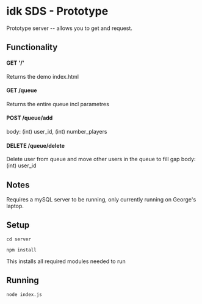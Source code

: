 # idk SDS - Prototype
Prototype server -- allows you to get and request.

## Functionality

#### GET '/'
Returns the demo index.html

#### GET /queue
Returns the entire queue incl parametres

#### POST /queue/add
body: (int) user_id, (int) number_players

#### DELETE /queue/delete
Delete user from queue and move other users in the queue to fill gap
body: (int) user_id


## Notes
Requires a mySQL server to be running, only currently running on George's laptop.

## Setup
`cd server`

`npm install`

This installs all required modules needed to run

## Running
`node index.js`
